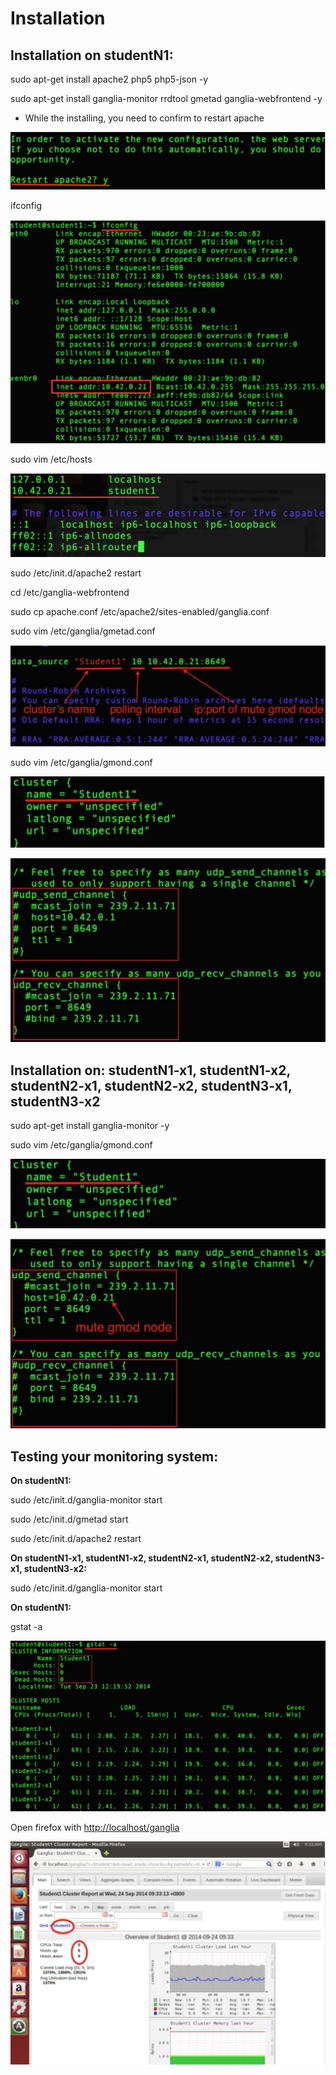 # Installation

## **Installation on studentN1:**

sudo apt-get install apache2 php5 php5-json -y

sudo apt-get install ganglia-monitor rrdtool gmetad ganglia-webfrontend -y

* While the installing, you need to confirm to restart apache

![](https://raw.githubusercontent.com/congqiyuan/tutorial/master/ganglia_cluster/7.png)

ifconfig

![](https://raw.githubusercontent.com/congqiyuan/tutorial/master/ganglia_cluster/ip.png)

sudo vim /etc/hosts

![](https://raw.githubusercontent.com/congqiyuan/tutorial/master/ganglia_cluster/host.png)

sudo /etc/init.d/apache2 restart

cd /etc/ganglia-webfrontend

sudo cp apache.conf /etc/apache2/sites-enabled/ganglia.conf

sudo vim /etc/ganglia/gmetad.conf

![](https://raw.githubusercontent.com/congqiyuan/tutorial/master/ganglia_cluster/8.png)

sudo vim /etc/ganglia/gmond.conf

![](https://raw.githubusercontent.com/congqiyuan/tutorial/master/ganglia_cluster/9.png)

![](https://raw.githubusercontent.com/congqiyuan/tutorial/master/ganglia_cluster/10.png)

## **Installation on: studentN1-x1, studentN1-x2, studentN2-x1, studentN2-x2, studentN3-x1, studentN3-x2**

sudo apt-get install ganglia-monitor -y

sudo vim /etc/ganglia/gmond.conf

![](https://raw.githubusercontent.com/congqiyuan/tutorial/master/ganglia_cluster/11.png)

![](https://raw.githubusercontent.com/congqiyuan/tutorial/master/ganglia_cluster/12.png)

## **Testing your monitoring system:**

**On studentN1:**

sudo /etc/init.d/ganglia-monitor start

sudo /etc/init.d/gmetad start

sudo /etc/init.d/apache2 restart

**On studentN1-x1, studentN1-x2, studentN2-x1, studentN2-x2, studentN3-x1, studentN3-x2:**

sudo /etc/init.d/ganglia-monitor start

**On studentN1:**

gstat -a

![](https://raw.githubusercontent.com/congqiyuan/tutorial/master/ganglia_cluster/13.png)

Open firefox with [http://localhost/ganglia](http://localhost/ganglia)

![](https://raw.githubusercontent.com/congqiyuan/tutorial/master/ganglia_cluster/14.png)

